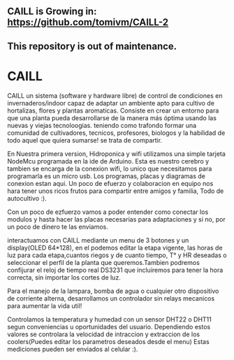 ##  CAILL is Growing in: https://github.com/tomivm/CAILL-2
## This repository is out of maintenance.


# CAILL 
CAILL un sistema (software y hardware libre) de control de condiciones  en invernaderos/indoor capaz de adaptar un ambiente apto para cultivo de hortalizas, flores y plantas aromaticas. 
Consiste en crear un entorno para que una planta pueda desarrollarse de la manera más óptima usando las nuevas y viejas tecnoloogias. teniendo como trafondo formar una comunidad de cultivadores, tecnicos, profesores, biologos y la habilidad de todo aquel que quiera sumarse! se trata de compartir.


En Nuestra primera version, Hidroponica y wifi utilizamos una simple tarjeta NodeMcu programada en la ide de Arduino. Esta es nuestro cerebro  y tambien se encarga de la conexion wifi, lo unico que necesitamos para programarla es un micro usb.
 Los programas, placas y diagramas de conexion estan aqui. Un poco de efuerzo y colaboracion en equipo nos hara tener unos ricos frutos para compartir entre amigos y familia, Todo de autocultivo :).

Con un poco de ezfuerzo vamos a poder entender como conectar los modulos y hasta hacer las placas necesarias para adaptaciones y si no, por un poco de dinero te las enviamos.

interactuamos con CAILL mediante un menu de 3 botones y un display(OLED 64*128), en el podemos editar la etapa vigente, las horas de luz para cada etapa,cuantos riegos y de cuanto tiempo, T° y HR deseadas o seleccionar el perfil de la planta que queremos.Tambien podremos confijurar el reloj de tiempo real DS3231 que incluiremos para tener la hora correcta, sin importar los cortes de luz.

Para el manejo de la lampara, bomba de agua o cualquier otro dispositivo de corriente alterna, desarrollamos un controlador sin relays mecanicos para aumentar la vida util!

Controlamos la temperatura y humedad con un sensor DHT22 o DHT11 segun conveniencias u oportunidades del usuario. Dependiendo estos valores se controlara la velocidad de intraccion y extraccion de los coolers(Puedes editar los parametros deseados desde el menu) Estas mediciones pueden ser enviados al celular :).
